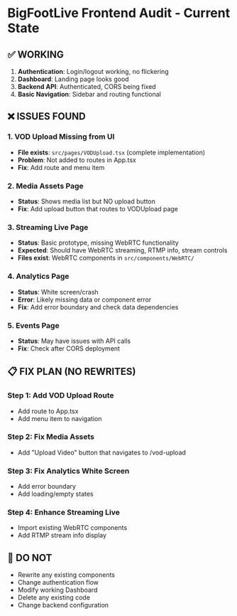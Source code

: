 # BigFootLive Frontend Audit - Current State

## ✅ WORKING
1. **Authentication**: Login/logout working, no flickering
2. **Dashboard**: Landing page looks good
3. **Backend API**: Authenticated, CORS being fixed
4. **Basic Navigation**: Sidebar and routing functional

## ❌ ISSUES FOUND

### 1. VOD Upload Missing from UI
- **File exists**: `src/pages/VODUpload.tsx` (complete implementation)
- **Problem**: Not added to routes in App.tsx
- **Fix**: Add route and menu item

### 2. Media Assets Page
- **Status**: Shows media list but NO upload button
- **Fix**: Add upload button that routes to VODUpload page

### 3. Streaming Live Page  
- **Status**: Basic prototype, missing WebRTC functionality
- **Expected**: Should have WebRTC streaming, RTMP info, stream controls
- **Files exist**: WebRTC components in `src/components/WebRTC/`

### 4. Analytics Page
- **Status**: White screen/crash
- **Error**: Likely missing data or component error
- **Fix**: Add error boundary and check data dependencies

### 5. Events Page
- **Status**: May have issues with API calls
- **Fix**: Check after CORS deployment

## 📋 FIX PLAN (NO REWRITES)

### Step 1: Add VOD Upload Route
- Add route to App.tsx
- Add menu item to navigation

### Step 2: Fix Media Assets
- Add "Upload Video" button that navigates to /vod-upload

### Step 3: Fix Analytics White Screen
- Add error boundary
- Add loading/empty states

### Step 4: Enhance Streaming Live
- Import existing WebRTC components
- Add RTMP stream info display

## 🚫 DO NOT
- Rewrite any existing components
- Change authentication flow
- Modify working Dashboard
- Delete any existing code
- Change backend configuration